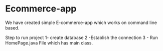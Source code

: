# Ecommerce-app
We have created simple E-commerce-app which works on command line based.

Step to run project
1- create database
2 -Establish the connection
3 - Run HomePage.java File which has main class.

